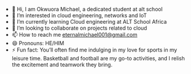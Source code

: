 - 👋 Hi, I am Okwuora Michael, a dedicated student  at alt school
- 👀 I’m interested in cloud engineering, networks and IoT
- 🌱 I’m currently learning Cloud engineering at  ALT School Africa 
- 💞️ I’m looking to collaborate on  projects related to cloud 
- 📫 How to reach me eternalmichael001@gmail.com 
- 😄 Pronouns: HE/HIM
- ⚡ Fun fact: You’ll often find me indulging in my love for sports in my leisure time. Basketball and football are my go-to activities, and I relish the excitement and teamwork they bring.

<!---
Mike-lyst/Mike-lyst is a ✨ special ✨ repository because its `README.md` (this file) appears on your GitHub profile.
You can click the Preview link to take a look at your changes.
--->
